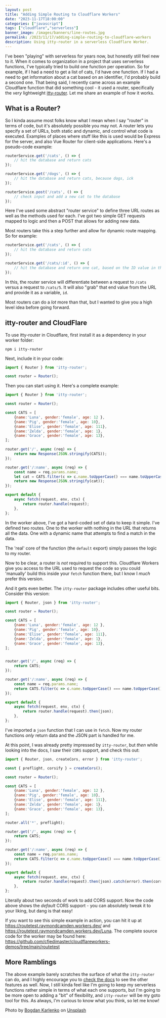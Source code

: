 ```yaml
---
layout: post
title: "Adding Simple Routing to Cloudflare Workers"
date: "2023-11-17T18:00:00"
categories: ["javascript"]
tags: ["cloudflare","serverless"]
banner_image: /images/banners/line-routes.jpg
permalink: /2023/11/17/adding-simple-routing-to-cloudflare-workers
description: Using itty-router in a serverless Cloudflare Worker.
---
```


I've been "playing" with serverless for years now, but honestly still feel new to it. When it comes to organization in a project that uses serverless functions, I've typically tried to build one function per operation. So for example, if I had a need to get a list of cats, I'd have one function. If I had a need to get information about a cat based on an identifier, I'd probably build a second one. That being said, I recently came across an example Cloudflare function that did something cool - it used a router, specifically the *very* lightweight [itty-router](https://itty.dev/itty-router). Let me share an example of how it works.

## What is a Router?

So I kinda assume most folks know what I mean when I say "router" in terms of code, but it's absolutely possible you may not. A router lets you specify a set of URLs, both static and dynamic, and control what code is executed. Examples of places where stuff like this is used would be Express for the server, and also Vue Router for client-side applications. Here's a pseudo-code example:

```js
routerService.get('/cats', () => {
	// hit the database and return cats
});

routerService.get('/dogs', () => {
	// hit the database and return cats, because dogs, ick
});

routerService.post('/cats', () => {
	// check input and add a new cat to the database
});
```

Here I've used some abstract "router service" to define three URL routes as well as the methods used for each. I've got two simple GET requests mapped to logic and then a POST that allows for adding new data. 

Most routers take this a step further and allow for dynamic route mapping. So for example:

```js
routerService.get('/cats', () => {
	// hit the database and return cats
});

routerService.get('/cats/:id', () => {
	// hit the database and return one cat, based on the ID value in the URL
});
```

In this, the router service will differentiate between a request to `/cats` versus a request to `/cats/5`. It will also "grab" that end value from the URL and provide it as a variable, `id`. 

Most routers can do a *lot* more than that, but I wanted to give you a high level idea before going forward. 

## itty-router and CloudFlare

To use itty-router in Cloudflare, first install it as a dependency in your worker folder:

```
npm i itty-router
```

Next, include it in your code:

```js
import { Router } from 'itty-router';

const router = Router();
```

Then you can start using it. Here's a complete example:

```js
import { Router } from 'itty-router';

const router = Router();

const CATS = [
	{name:'Luna', gender:'female', age: 12 },
	{name:'Pig', gender:'female', age: 10},
	{name:'Elise', gender:'female', age: 111},
	{name:'Zelda', gender:'female', age: 1},
	{name:'Grace', gender:'female', age: 13},
];

router.get('/', async (req) => {
	return new Response(JSON.stringify(CATS));
});

router.get('/:name', async (req) => {
	const name = req.params.name;
	let cat = CATS.filter(c => c.name.toUpperCase() === name.toUpperCase());
	return new Response(JSON.stringify(cat));
});

export default {
	async fetch(request, env, ctx) {
		return router.handle(request);
	},
};
```

In the worker above, I've got a hard-coded set of data to keep it simple. I've defined two routes. One to the worker with nothing in the URL that returns all the data. One with a dynamic name that attempts to find a match in the data. 

The 'real' core of the function (the `default` export) simply passes the logic to my router. 

Now to be clear, a router is *not* required to support this. Cloudflare Workers give you access to the URL used to request the code so you could 'manually' build this inside your `fetch` function there, but I know I *much* prefer this version. 

And it gets even better. The `itty-router` package includes other useful bits. Consider this version:

```js
import { Router, json } from 'itty-router';

const router = Router();

const CATS = [
	{name:'Luna', gender:'female', age: 12 },
	{name:'Pig', gender:'female', age: 10},
	{name:'Elise', gender:'female', age: 111},
	{name:'Zelda', gender:'female', age: 1},
	{name:'Grace', gender:'female', age: 13},
];


router.get('/', async (req) => {
	return CATS;
});

router.get('/:name', async (req) => {
	const name = req.params.name;
	return CATS.filter(c => c.name.toUpperCase() === name.toUpperCase());
});

export default {
	async fetch(request, env, ctx) {
		return router.handle(request).then(json);
	},
};
```

I've imported a `json` function that I can use in `fetch`. Now my router functions *only* return data and the JSON part is handled for me. 

At this point, I was already pretty impressed by `itty-router`, but *then* while looking into the docs, I saw their `CORS` support, and check this out:

```js
import { Router, json, createCors, error } from 'itty-router';

const { preflight, corsify } = createCors();

const router = Router();

const CATS = [
	{name:'Luna', gender:'female', age: 12 },
	{name:'Pig', gender:'female', age: 10},
	{name:'Elise', gender:'female', age: 111},
	{name:'Zelda', gender:'female', age: 1},
	{name:'Grace', gender:'female', age: 13},
];

router.all('*', preflight);

router.get('/', async (req) => {
	return CATS;
});

router.get('/:name', async (req) => {
	const name = req.params.name;
	return CATS.filter(c => c.name.toUpperCase() === name.toUpperCase());
});

export default {
	async fetch(request, env, ctx) {
		return router.handle(request).then(json).catch(error).then(corsify);
	},
};
```

Literally about two seconds of work to add CORS support. Now the code above shows the *default* CORS support - you can absolutely tweak it to your liking, but dang is that easy!

If you want to see this simple example in action, you can hit it up at <https://routetest.raymondcamden.workers.dev/> and <https://routetest.raymondcamden.workers.dev/Luna>. The complete source code for the worker may be found here: <https://github.com/cfjedimaster/cloudflareworkers-demos/tree/main/routetest>

## More Ramblings

The above example barely scratches the surface of what the `itty-router` can do, and I highly encourage you to [check the docs](https://itty.dev/itty-router) to see the other features as well. Now, I still kinda feel like I'm going to keep my serverless functions rather simple in terms of what each one supports, but I'm going to be more open to adding a "bit" of flexibility, and `itty-router` will be my goto tool for this. As always, I'm curious to know what you think, so let me know!

Photo by <a href="https://unsplash.com/@bogdan_karlenko?utm_content=creditCopyText&utm_medium=referral&utm_source=unsplash">Bogdan Karlenko</a> on <a href="https://unsplash.com/photos/a-close-up-of-a-wall-with-a-pattern-on-it-36b7JBzhfF4?utm_content=creditCopyText&utm_medium=referral&utm_source=unsplash">Unsplash</a>
  